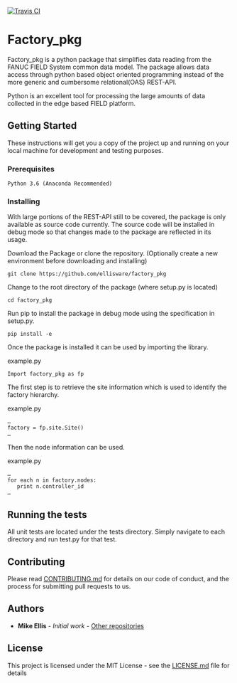 [![Travis CI](https://travis-ci.org/ellisware/factory_pkg.svg?branch=master)](https://travis-ci.org/ellisware/factory_pkg)

# Factory_pkg

Factory_pkg is a python package that simplifies data reading from the FANUC FIELD System common data model.  The package allows data access through python based object oriented programming instead of the more generic and cumbersome relational(OAS) REST-API.  

Python is an excellent tool for processing the large amounts of data collected in the edge based FIELD platform.

## Getting Started

These instructions will get you a copy of the project up and running on your local machine for development and testing purposes.

### Prerequisites


```
Python 3.6 (Anaconda Recommended)
```

### Installing

With large portions of the REST-API still to be covered, the package is only available as source code currently.  The source code will be installed in debug mode so that changes made to the package are reflected in its usage.

Download the Package or clone the repository. (Optionally create a new environment before downloading and installing)

```
git clone https://github.com/ellisware/factory_pkg
```

Change to the root directory of the package (where setup.py is located)

```
cd factory_pkg 
``` 

Run pip to install the package in debug mode using the specification in setup.py.

```
pip install -e
``` 




Once the package is installed it can be used by importing the library.

example.py
```
Import factory_pkg as fp
```

The first step is to retrieve the site information which is used to identify the factory hierarchy. 

example.py
```
…
factory = fp.site.Site()
…
```

Then the node information can be used. 

example.py
```
…
for each n in factory.nodes:
   print n.controller_id
…
```


## Running the tests

All unit tests are located under the tests directory. Simply navigate to each directory and run test.py for that test.


## Contributing

Please read [CONTRIBUTING.md](https://gist.github.com/PurpleBooth/b24679402957c63ec426) for details on our code of conduct, and the process for submitting pull requests to us.


## Authors

* **Mike Ellis** - *Initial work* - [Other repositories](https://github.com/ellisware.com)

## License

This project is licensed under the MIT License - see the [LICENSE.md](LICENSE.md) file for details


